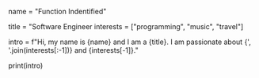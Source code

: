name = "Function Indentified"

title = "Software Engineer
interests = ["programming", "music", "travel"]

intro = f"Hi, my name is {name} and I am a {title}. I am passionate about {', '.join(interests[:-1])} and {interests[-1]}."

print(intro)


<!---
FunctionIdentified/FunctionIdentified is a ✨ special ✨ repository because its `README.md` (this file) appears on your GitHub profile.
You can click the Preview link to take a look at your changes.
--->
